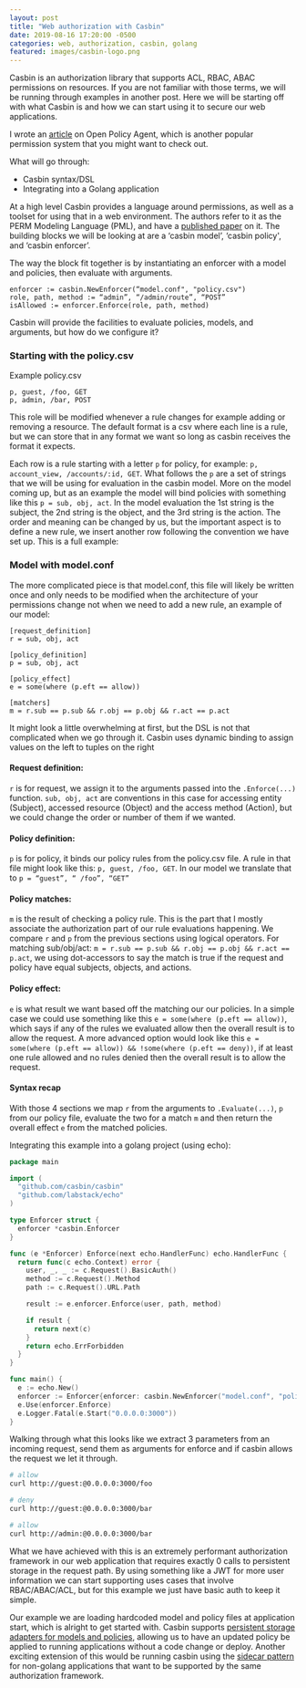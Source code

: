 ```yaml
---
layout: post
title: "Web authorization with Casbin"
date: 2019-08-16 17:20:00 -0500
categories: web, authorization, casbin, golang
featured: images/casbin-logo.png
---
```


Casbin is an authorization library that supports ACL, RBAC, ABAC permissions on
resources. If you are not familiar with those terms, we will be running through
examples in another post. Here we will be starting off with what Casbin is and
how we can start using it to secure our web applications.

I wrote an <a href="http://klotzandrew.com/blog/authorization-with-open-policy-agent">article</a>
on Open Policy Agent, which is another popular permission system that you might want to check out.

What will go through:

* Casbin syntax/DSL
* Integrating into a Golang application

At a high level Casbin provides a language around permissions, as well as a toolset
for using that in a web environment. The authors refer to it as the
PERM Modeling Language (PML), and have a <a href="https://arxiv.org/abs/1903.09756">published paper</a> on it.
The building blocks we will be looking at are a ‘casbin model’, ‘casbin policy', and ‘casbin enforcer’.

The way the block fit together is by instantiating an enforcer with a model and policies, then evaluate with arguments.

```
enforcer := casbin.NewEnforcer(“model.conf", "policy.csv")
role, path, method := “admin”, “/admin/route”, “POST”
isAllowed := enforcer.Enforce(role, path, method)
```

Casbin will provide the facilities to evaluate policies, models, and arguments, but how do we configure it?

### Starting with the policy.csv

Example policy.csv
```
p, guest, /foo, GET
p, admin, /bar, POST
```

This role will be modified whenever a rule changes for example adding or removing
a resource. The default format is a csv where each line is a rule, but we can store
that in any format we want so long as casbin receives the format it expects.

Each row is a rule starting with a letter `p` for policy, for
example: `p, account_view, /accounts/:id, GET`. What follows the `p` are a set
of strings that we will be using for evaluation in the casbin model. More on the
model coming up, but as an example the model will bind policies with something
like this `p = sub, obj, act`. In the model evaluation the 1st string is the
subject, the 2nd string is the object, and the 3rd string is the action.
The order and meaning can be changed by us, but the important aspect is to
define a new rule, we insert another row following the convention we have set
up. This is a full example:


### Model with model.conf
The more complicated piece is that model.conf, this file will likely be written
once and only needs to be modified when the architecture of your permissions
change not when we need to add a new rule, an example of our model:

```
[request_definition]
r = sub, obj, act

[policy_definition]
p = sub, obj, act

[policy_effect]
e = some(where (p.eft == allow))

[matchers]
m = r.sub == p.sub && r.obj == p.obj && r.act == p.act
```

It might look a little overwhelming at first, but the DSL is not that complicated
when we go through it. Casbin uses dynamic binding to assign values on the left
to tuples on the right

#### Request definition:
`r` is for request, we assign it to the arguments passed into the `.Enforce(...)`
function. `sub, obj, act` are conventions in this case for accessing
entity (Subject), accessed resource (Object) and the access method (Action),
but we could change the order or number of them if we wanted.

#### Policy definition:
`p` is for policy, it binds our policy rules from the policy.csv file. A rule
in that file might look like this: `p, guest, /foo, GET`. In our model we
translate that to `p = “guest”, “ /foo”, “GET”`

#### Policy matches:
`m` is the result of checking a policy rule. This is the part that I mostly
associate the authorization part of our rule evaluations happening. We compare `r` and `p`
from the previous sections using logical operators. For matching
sub/obj/act:  `m = r.sub == p.sub && r.obj == p.obj && r.act == p.act`, we
using dot-accessors to say the match is true if the request and policy have equal
subjects, objects, and actions.

#### Policy effect:
`e` is what result we want based off the matching our our policies. In a
simple case we could use something like this `e = some(where (p.eft == allow))`, which
says if any of the rules we evaluated allow then the overall result is to allow
the request. A more advanced option would look like
this `e = some(where (p.eft == allow)) && !some(where (p.eft == deny))`, if at
least one rule allowed and no rules denied then the overall result is to allow
the request.

#### Syntax recap
With those 4 sections we map `r` from the arguments
to `.Evaluate(...)`, `p` from our policy file, evaluate the two for a match `m` and
then return the overall effect `e` from the matched policies.

Integrating this example into a golang project (using echo):

```go
package main

import (
  "github.com/casbin/casbin"
  "github.com/labstack/echo"
)

type Enforcer struct {
  enforcer *casbin.Enforcer
}

func (e *Enforcer) Enforce(next echo.HandlerFunc) echo.HandlerFunc {
  return func(c echo.Context) error {
    user, _, _ := c.Request().BasicAuth()
    method := c.Request().Method
    path := c.Request().URL.Path

    result := e.enforcer.Enforce(user, path, method)

    if result {
      return next(c)
    }
    return echo.ErrForbidden
  }
}

func main() {
  e := echo.New()
  enforcer := Enforcer{enforcer: casbin.NewEnforcer("model.conf", "policy.csv")}
  e.Use(enforcer.Enforce)
  e.Logger.Fatal(e.Start("0.0.0.0:3000"))
}

```

Walking through what this looks like we extract 3 parameters from an incoming
request, send them as arguments for enforce and if casbin allows the request
we let it through.

```bash
# allow
curl http://guest:@0.0.0.0:3000/foo

# deny
curl http://guest:@0.0.0.0:3000/bar

# allow
curl http://admin:@0.0.0.0:3000/bar
```

What we have achieved with this is an extremely performant
authorization framework in our web application that requires exactly 0 calls to
persistent storage in the request path. By using something like a JWT for more user
information we can start supporting uses cases that involve RBAC/ABAC/ACL, but for this
example we just have basic auth to keep it simple.

Our example we are loading hardcoded
model and policy files at application start, which is alright to get started with.
Casbin supports <a href="https://casbin.org/docs/en/adapters">persistent storage adapters for models and policies</a>,
allowing us to have an updated
policy be applied to running applications without a code change or deploy.
Another exciting extension of this would be running casbin using the
<a href="https://docs.microsoft.com/en-us/azure/architecture/patterns/sidecar">sidecar pattern</a>
for non-golang applications that want to be supported by the same
authorization framework.
